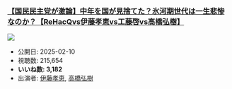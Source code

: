 ### [【国民民主党が激論】中年を国が見捨てた？氷河期世代は一生悲惨なのか？【ReHacQvs伊藤孝恵vs工藤啓vs高橋弘樹】](https://www.youtube.com/watch?v=WhAJQa1xNow)
[![](https://img.youtube.com/vi/WhAJQa1xNow/sddefault.jpg)](https://www.youtube.com/watch?v=WhAJQa1xNow)
-   公開日: 2025-02-10
-   視聴数: 215,654
-   **いいね数: 3,182**
-   出演者: [伊藤孝恵](/rehacq_fan/people/伊藤孝恵 "wikilink"), [高橋弘樹](/rehacq_fan/people/高橋弘樹 "wikilink")
